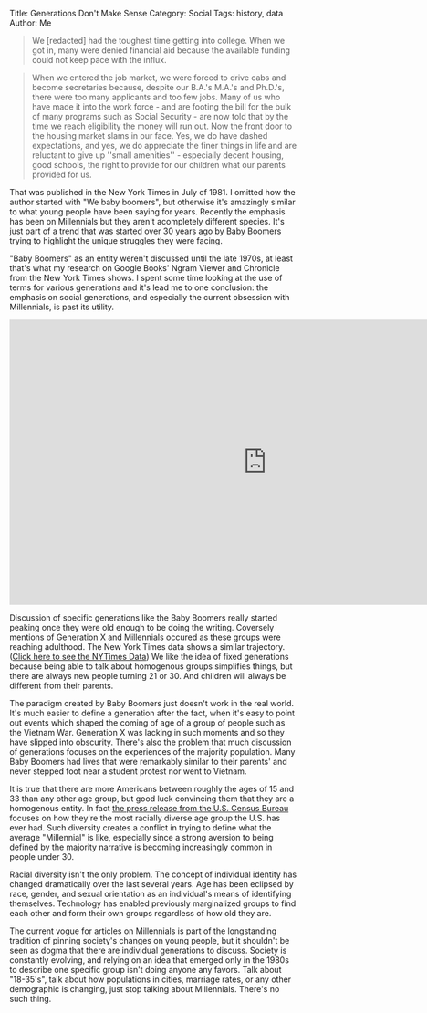 Title: Generations Don't Make Sense
Category: Social
Tags: history, data
Author: Me




> We [redacted] had the toughest time getting into college. When we got in, many were denied financial aid because the available funding could not keep pace with the influx.

> When we entered the job market, we were forced to drive cabs and become secretaries because, despite our B.A.'s M.A.'s and Ph.D.'s, there were too many applicants and too few jobs. Many of us who have made it into the work force - and are footing the bill for the bulk of many programs such as Social Security - are now told that by the time we reach eligibility the money will run out. Now the front door to the housing market slams in our face. Yes, we do have dashed expectations, and yes, we do appreciate the finer things in life and are reluctant to give up ''small amenities'' - especially decent housing, good schools, the right to provide for our children what our parents provided for us. 

That was published in the New York Times in July of 1981. I omitted how the author started with "We baby boomers", but otherwise it's amazingly similar to what young people have been saying for years. Recently the emphasis has been on Millennials but they aren't acompletely different species. It's just part of a trend that was started over 30 years ago by Baby Boomers trying to highlight the unique struggles they were facing.

"Baby Boomers" as an entity weren't discussed until the late 1970s, at least that's what my research on Google Books' Ngram Viewer and Chronicle from the New York Times shows. I spent some time looking at the use of terms for various generations and it's lead me to one conclusion: the emphasis on social generations, and especially the current obsession with Millennials, is past its utility.

<iframe name="ngram_chart" src="https://books.google.com/ngrams/interactive_chart?content=baby+boomers%2Cgeneration+x%2Cmillennials%2Cgreatest+generation&case_insensitive=on&year_start=1800&year_end=2008&corpus=15&smoothing=3&share=&direct_url=t4%3B%2Cbaby%20boomers%3B%2Cc0%3B%2Cs0%3B%3Bbaby%20boomers%3B%2Cc0%3B%3BBaby%20Boomers%3B%2Cc0%3B%3BBaby%20boomers%3B%2Cc0%3B.t4%3B%2Cgeneration%20x%3B%2Cc0%3B%2Cs0%3B%3BGeneration%20X%3B%2Cc0%3B%3Bgeneration%20X%3B%2Cc0%3B%3BGENERATION%20X%3B%2Cc0%3B%3Bgeneration%20x%3B%2Cc0%3B.t4%3B%2Cmillennials%3B%2Cc0%3B%2Cs0%3B%3BMillennials%3B%2Cc0%3B%3Bmillennials%3B%2Cc0%3B%3BMILLENNIALS%3B%2Cc0%3B.t4%3B%2Cgreatest%20generation%3B%2Cc0%3B%2Cs0%3B%3BGreatest%20Generation%3B%2Cc0%3B%3Bgreatest%20generation%3B%2Cc0%3B%3BGREATEST%20GENERATION%3B%2Cc0%3B%3BGreatest%20generation%3B%2Cc0" width=900 height=500 marginwidth=0 marginheight=0 hspace=0 vspace=0 frameborder=0 scrolling=no></iframe>

Discussion of specific generations like the Baby Boomers really started peaking once they were old enough to be doing the writing. Coversely mentions of Generation X and Millennials occured as these groups were reaching adulthood. The New York Times data shows a similar trajectory. ([Click here to see the NYTimes Data](http://chronicle.nytlabs.com/?keyword=millennials.generation%20y.baby%20boomers.generation%20x&format=count)) We like the idea of fixed generations because being able to talk about homogenous groups simplifies things, but there are always new people turning 21 or 30. And children will always be different from their parents. 

The paradigm created by Baby Boomers just doesn't work in the real world. It's much easier to define a generation after the fact, when it's easy to point out events which shaped the coming of age of a group of people such as the Vietnam War. Generation X was lacking in such moments and so they have slipped into obscurity. There's also the problem that much discussion of generations focuses on the experiences of the majority population. Many Baby Boomers had lives that were remarkably similar to their parents' and never stepped foot near a student protest nor went to Vietnam. 

It is true that there are more Americans between roughly the ages of 15 and 33 than any other age group, but good luck convincing them that they are a homogenous entity. In fact [the press release from the U.S. Census Bureau](https://www.census.gov/newsroom/press-releases/2015/cb15-113.html) focuses on how they're the most racially diverse age group the U.S. has ever had.  Such diversity creates a conflict in trying to define what the average "Millennial" is like, especially since a strong aversion to being defined by the majority narrative is becoming increasingly common in people under 30.

Racial diversity isn't the only problem. The concept of individual identity has changed dramatically over the last several years. Age has been eclipsed by race, gender, and sexual orientation as an individual's means of identifying themselves. Technology has enabled previously marginalized groups to find each other and form their own groups regardless of how old they are.

The current vogue for articles on Millennials is part of the longstanding tradition of pinning society's changes on young people, but it shouldn't be seen as dogma that there are individual generations to discuss. Society is constantly evolving, and relying on an idea that emerged only in the 1980s to describe one specific group isn't doing anyone any favors. Talk about "18-35's", talk about how populations in cities, marriage rates, or any other demographic is changing, just stop talking about Millennials. There's no such thing.










